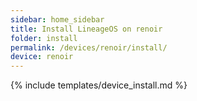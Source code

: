 ```yaml
---
sidebar: home_sidebar
title: Install LineageOS on renoir
folder: install
permalink: /devices/renoir/install/
device: renoir
---
```

{% include templates/device_install.md %}
